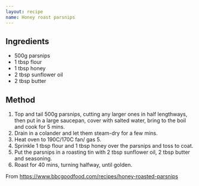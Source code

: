 ```yaml
---
layout: recipe
name: Honey roast parsnips
---
```


## Ingredients

- 500g parsnips
- 1 tbsp flour
- 1 tbsp honey
- 2 tbsp sunflower oil
- 2 tbsp butter

## Method

1. Top and tail 500g parsnips, cutting any larger ones in half lengthways, then put in a large saucepan, cover with salted water, bring to the boil and cook for 5 mins.
2. Drain in a colander and let them steam-dry for a few mins.
3. Heat oven to 190C/170C fan/ gas 5.
4. Sprinkle 1 tbsp flour and 1 tbsp honey over the parsnips and toss to coat.
5. Put the parsnips in a roasting tin with 2 tbsp sunflower oil, 2 tbsp butter and seasoning.
6. Roast for 40 mins, turning halfway, until golden.

From https://www.bbcgoodfood.com/recipes/honey-roasted-parsnips
